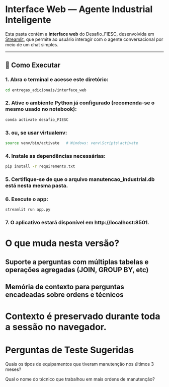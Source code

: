 # Interface Web — Agente Industrial Inteligente

Esta pasta contém a **interface web** do Desafio_FIESC, desenvolvida em [Streamlit](https://streamlit.io/), que permite ao usuário interagir com o agente conversacional por meio de um chat simples.

---

## 🚀 Como Executar

### 1. Abra o terminal e acesse este diretório:
   ```bash
   cd entregas_adicionais/interface_web
  ```

### 2. Ative o ambiente Python já configurado (recomenda-se o mesmo usado no notebook):
   ```bash
conda activate desafio_FIESC
  ```
### 3. ou, se usar virtualenv:
   ```bash
source venv/bin/activate   # Windows: venv\Scripts\activate
  ```
### 4. Instale as dependências necessárias:
   ```bash
pip install -r requirements.txt
  ```
### 5. Certifique-se de que o arquivo manutencao_industrial.db está nesta mesma pasta.

### 6. Execute o app:
   ```bash
streamlit run app.py
  ```
### 7. O aplicativo estará disponível em http://localhost:8501.


# O que muda nesta versão?

## Suporte a perguntas com múltiplas tabelas e operações agregadas (JOIN, GROUP BY, etc)

## Memória de contexto para perguntas encadeadas sobre ordens e técnicos

# Contexto é preservado durante toda a sessão no navegador.

# Perguntas de Teste Sugeridas

Quais os tipos de equipamentos que tiveram manutenção nos últimos 3 meses?

Qual o nome do técnico que trabalhou em mais ordens de manutenção?
